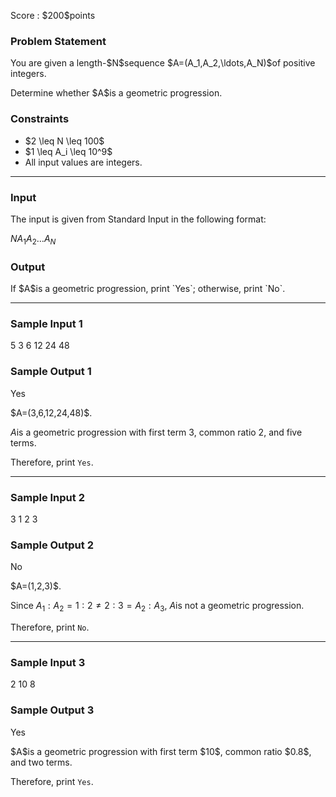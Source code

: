 
<div>

<span>

<span>

<p>
Score : $200$points
</p>

<div>

<section>

### **Problem Statement**

<p>
You are given a length-$N$sequence $A=(A_1,A_2,\ldots,A_N)$of positive integers.
</p>

<p>
Determine whether $A$is a geometric progression.
</p>

</section>

</div>

<div>

<section>

### **Constraints**

<ul>

<li>
$2 \leq N \leq 100$
</li>

<li>
$1 \leq A_i \leq 10^9$
</li>

<li>
All input values are integers.
</li>

</ul>

</section>

</div>

---

<div>

<div>

<section>

### **Input**

<p>
The input is given from Standard Input in the following format:
</p>

<div>

$N$$A_1$$A_2$$\ldots$$A_N$
</div>

</section>

</div>

<div>

<section>

### **Output**

<p>
If $A$is a geometric progression, print `Yes`; otherwise, print `No`.
</p>

</section>

</div>

</div>

---

<div>

<section>

### **Sample Input 1**

<div>

5
3 6 12 24 48

</div>

</section>

</div>

<div>

<section>

### **Sample Output 1**

<div>

Yes

</div>

<p>
$A=(3,6,12,24,48)$.

$A$is a geometric progression with first term $3$, common ratio $2$, and five terms.

Therefore, print `Yes`.
</p>

</section>

</div>

---

<div>

<section>

### **Sample Input 2**

<div>

3
1 2 3

</div>

</section>

</div>

<div>

<section>

### **Sample Output 2**

<div>

No

</div>

<p>
$A=(1,2,3)$.

Since $A_1 : A_2 = 1 : 2 \neq 2 : 3 = A_2 : A_3$, $A$is not a geometric progression.

Therefore, print `No`.
</p>

</section>

</div>

---

<div>

<section>

### **Sample Input 3**

<div>

2
10 8

</div>

</section>

</div>

<div>

<section>

### **Sample Output 3**

<div>

Yes

</div>

<p>
$A$is a geometric progression with first term $10$, common ratio $0.8$, and two terms.

Therefore, print `Yes`.
</p>

</section>

</div>

</span>

</span>

</div>
